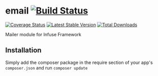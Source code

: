 email [![Build Status](https://travis-ci.org/infusephp/email.png?branch=master)](https://travis-ci.org/infusephp/email)
===============

[![Coverage Status](https://coveralls.io/repos/infusephp/email/badge.png)](https://coveralls.io/r/infusephp/email)
[![Latest Stable Version](https://poser.pugx.org/infusephp/email/v/stable.png)](https://packagist.org/packages/infusephp/email)
[![Total Downloads](https://poser.pugx.org/infusephp/email/downloads.png)](https://packagist.org/packages/infusephp/email)

Mailer module for Infuse Framework

## Installation

Simply add the composer package in the require section of your app's `composer.json` and run `composer update`